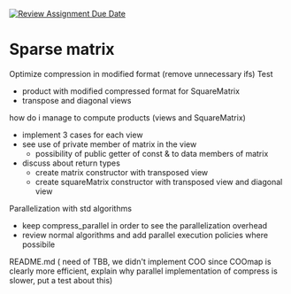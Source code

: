 [![Review Assignment Due Date](https://classroom.github.com/assets/deadline-readme-button-22041afd0340ce965d47ae6ef1cefeee28c7c493a6346c4f15d667ab976d596c.svg)](https://classroom.github.com/a/HlQKP7Zu)

# Sparse matrix 

Optimize compression in modified format (remove unnecessary ifs)
Test
- product with modified compressed format for SquareMatrix
- transpose and diagonal views

how do i manage to compute products (views and SquareMatrix)
- implement 3 cases for each view
- see use of private member of matrix in the view
    - possibility of public getter of const & to data members of matrix
- discuss about return types
    - create matrix constructor with transposed view
    - create squareMatrix constructor with transposed view and diagonal view

Parallelization with std algorithms
- keep compress_parallel in order to see the parallelization overhead
- review normal algorithms and add parallel execution policies where possibile
  
README.md (
    need of TBB, 
    we didn't implement COO since COOmap is clearly more efficient, 
    explain why parallel implementation of compress is slower, put a test about this)